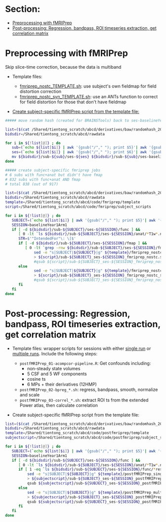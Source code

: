 
# Section:
  * [Preprocessing with fMRIPrep](#preprocessing-with-fmriprep)
  * [Post-processing: Regression, bandpass, ROI timeseries extraction, get correlation matrix](#post-processing-regression-bandpass-roi-timeseries-extraction-get-correlation-matrix)


# Preprocessing with fMRIPrep

Skip slice-time correction, because the data is multiband

  * Template files:
    * [fmriprep_nostc_TEMPLATE.sh](https://github.com/tientong98/thesis/blob/master/Resting%20State/fmriprep_nostc_TEMPLATE.sh): use subject's own fieldmap for field distortion correction
    * [fmriprep_nostc_syn_TEMPLATE.sh](https://github.com/tientong98/thesis/blob/master/Resting%20State/fmriprep_nostc_syn_TEMPLATE.sh): use an ANTs function to correct for field distortion for those that don't have fieldmap
    
  * [Create subject-specific fMRIPrep script from the template file:](https://github.com/tientong98/thesis/blob/master/Resting%20State/make_SubjectSpecific_fmriprep.sh)
  
  ```bash
  ##### move random hash (created for BRAINSTools) back to ses-baselineYear1Arm1

  list=($(cat /Shared/tientong_scratch/abcd/derivatives/baw/randomhash_200725.txt))
  bidsdir=/Shared/tientong_scratch/abcd/rawdata

  for i in ${!list[@]} ; do
     sub=(`echo ${list[$i]} | awk '{gsub("/"," "); print $5}'| awk '{gsub("-"," "); print $2}'`)
     ses=(`echo ${list[$i]} | awk '{gsub("/"," "); print $6}'| awk '{gsub("-"," "); print $2}'`)
     mv ${bidsdir}/sub-${sub}/ses-${ses} ${bidsdir}/sub-${sub}/ses-baselineYear1Arm1
  done

  ##### create subject-specific fmriprep jobs
  # 6 subs with func+anat but didn't have fmap
  # 832 subs with func+anat AND fmap
  # total 838 (out of 917)

  list=($(cat /Shared/tientong_scratch/abcd/derivatives/baw/randomhash_200725.txt))
  bidsdir=/Shared/tientong_scratch/abcd/rawdata
  template=/Shared/tientong_scratch/abcd/code/fmriprep/template
  script=/Shared/tientong_scratch/abcd/code/fmriprep/subject_scripts

  for i in ${!list[@]} ; do
     SUBJECT=(`echo ${list[$i]} | awk '{gsub("/"," "); print $5}'| awk '{gsub("-"," "); print $2}'`)
     SESSION=baselineYear1Arm1
     if [ -d ${bidsdir}/sub-${SUBJECT}/ses-${SESSION}/func ] &&
        [ 0 -lt `ls ${bidsdir}/sub-${SUBJECT}/ses-${SESSION}/anat/*T1w*.nii.gz 2>/dev/null | wc -l` ] ; then
        STR=$'"IntendedFor"\: \[$'
        if [ -d ${bidsdir}/sub-${SUBJECT}/ses-${SESSION}/fmap ] &&
           [ 0 -lt `grep -rnw ${bidsdir}/sub-${SUBJECT}/ses-${SESSION}/fmap -e "$STR" 2>/dev/null | wc -l` ] ; then
               sed -e "s|SUBJECT|${SUBJECT}|g" ${template}/fmriprep_nostc_TEMPLATE.sh \
               > ${script}/sub-${SUBJECT}_ses-${SESSION}_fmriprep_nostc.sh
               #qsub ${script}/sub-${SUBJECT}_ses-${SESSION}_fmriprep_nostc.sh
        else
               sed -e "s|SUBJECT|${SUBJECT}|g" ${template}/fmriprep_nostc_syn_TEMPLATE.sh \
               > ${script}/sub-${SUBJECT}_ses-${SESSION}_fmriprep_nostc_syn.sh
               #qsub ${script}/sub-${SUBJECT}_ses-${SESSION}_fmriprep_nostc_syn.sh        
        fi
     fi
  done
  ```

# Post-processing: Regression, bandpass, ROI timeseries extraction, get correlation matrix

  * Template files: wrapper scripts for sessions with either [single run](https://github.com/tientong98/thesis/blob/master/Resting%20State/postfMRIPrep_singlerun_wrapper_TEMPLATE.sh) or [multiple runs](https://github.com/tientong98/thesis/blob/master/Resting%20State/postfMRIPrep_multirun_wrapper_TEMPLATE.sh). Include the following steps:
    * `postfMRIPrep_01-acompcor-pipeline.R`: Get confounds including:
      * non-steady state volumes
      * 5 CSF and 5 WF components
      * cosine ts
      * 6 MPs + their derivatives (12HMP)
    * `postfMRIPrep_02-bpreg_*.sh`:  regress, bandpass, smooth, normalize and scale
    * `postfMRIPrep_03-correl_*.sh`: extract ROI ts from the extended Power atlas, then calculate correlation
    
  * Create subject-specific fMRIPrep script from the template file:
  
  ```bash
  list=($(cat /Shared/tientong_scratch/abcd/derivatives/baw/randomhash_200725.txt))
  bidsdir=/Shared/tientong_scratch/abcd/rawdata
  template=/Shared/tientong_scratch/abcd/code/postfmriprep/template
  subjectscript=/Shared/tientong_scratch/abcd/code/postfmriprep/subject_scripts

  for i in ${!list[@]} ; do
     SUBJECT=(`echo ${list[$i]} | awk '{gsub("/"," "); print $5}'| awk '{gsub("-"," "); print $2}'`)
     SESSION=baselineYear1Arm1
     if [ -d ${bidsdir}/sub-${SUBJECT}/ses-${SESSION}/func ] &&
        [ 0 -lt `ls ${bidsdir}/sub-${SUBJECT}/ses-${SESSION}/anat/*T1w*.nii.gz 2>/dev/null | wc -l` ] ; then
        if [ 1 -eq `ls ${bidsdir}/sub-${SUBJECT}/ses-${SESSION}/func/*rest*.nii.gz 2>/dev/null | wc -l` ] ; then
            sed -e "s|SUBJECT|${SUBJECT}|g" ${template}/postfMRIPrep_singlerun_wrapper_TEMPLATE.sh \
            > ${subjectscript}/sub-${SUBJECT}_ses-${SESSION}_postfMRIPrep_singlerun.sh
            qsub ${subjectscript}/sub-${SUBJECT}_ses-${SESSION}_postfMRIPrep_singlerun.sh
        else
            sed -e "s|SUBJECT|${SUBJECT}|g" ${template}/postfMRIPrep_multirun_wrapper_TEMPLATE.sh \
            > ${subjectscript}/sub-${SUBJECT}_ses-${SESSION}_postfMRIPrep_multirun.sh
            qsub ${subjectscript}/sub-${SUBJECT}_ses-${SESSION}_postfMRIPrep_multirun.sh        
        fi
     fi
  done
  ```
